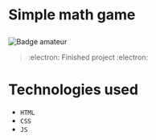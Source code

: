 <h1><p>Simple math game</p></h1>

![Badge amateur](https://img.shields.io/badge/Level-amateur-brightgreen)

> :electron: Finished project :electron: 

# Technologies used

- `HTML`
- `CSS`
- `JS`
